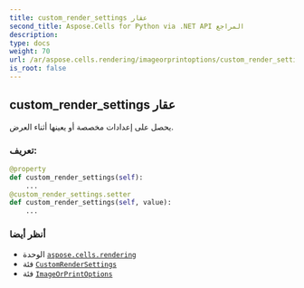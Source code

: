 ```yaml
---
title: custom_render_settings عقار
second_title: Aspose.Cells for Python via .NET API المراجع
description:
type: docs
weight: 70
url: /ar/aspose.cells.rendering/imageorprintoptions/custom_render_settings/
is_root: false
---
```

##  custom_render_settings عقار

يحصل على إعدادات مخصصة أو يعينها أثناء العرض.
###  تعريف:
```python
@property
def custom_render_settings(self):
    ...
@custom_render_settings.setter
def custom_render_settings(self, value):
    ...
```

###  أنظر أيضا
* الوحدة [`aspose.cells.rendering`](../../)
* فئة [`CustomRenderSettings`](/cells/python-net/ar/aspose.cells.rendering/customrendersettings)
* فئة [`ImageOrPrintOptions`](/cells/python-net/ar/aspose.cells.rendering/imageorprintoptions)

